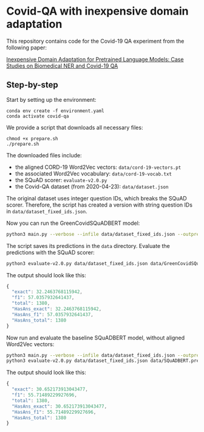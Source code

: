 # Covid-QA with inexpensive domain adaptation

This repository contains code for the Covid-19 QA experiment from the following paper:

[Inexpensive Domain Adaptation for Pretrained Language Models: Case Studies on Biomedical NER and Covid-19 QA](https://arxiv.org/abs/2004.03354)

## Step-by-step

Start by setting up the environment:
```console
conda env create -f environment.yaml
conda activate covid-qa
```

We provide a script that downloads all necessary files:
```console
chmod +x prepare.sh
./prepare.sh
```

The downloaded files include:
* the aligned CORD-19 Word2Vec vectors: `data/cord-19-vectors.pt`
* the associated Word2Vec vocabulary: `data/cord-19-vocab.txt`
* the SQuAD scorer: `evaluate-v2.0.py`
* the Covid-QA dataset (from 2020-04-23): `data/dataset.json`

The original dataset uses integer question IDs, which breaks the SQuAD scorer.
Therefore, the script has created a version with string question IDs in `data/dataset_fixed_ids.json`.

Now you can run the GreenCovidSQuADBERT model:
```bash
python3 main.py --verbose --infile data/dataset_fixed_ids.json --outprefix data/GreenCovidSQuADBERT --embeddingprefix data/cord-19 --batch_size 128
```

The script saves its predictions in the `data` directory.
Evaluate the predictions with the SQuAD scorer:
```bash
python3 evaluate-v2.0.py data/dataset_fixed_ids.json data/GreenCovidSQuADBERT.predictions.json
```

The output should look like this:
```javascript
{
  "exact": 32.2463768115942,
  "f1": 57.0357932641437,
  "total": 1380,
  "HasAns_exact": 32.2463768115942,
  "HasAns_f1": 57.0357932641437,
  "HasAns_total": 1380
}
```

Now run and evaluate the baseline SQuADBERT model, without aligned Word2Vec vectors:
```bash
python3 main.py --verbose --infile data/dataset_fixed_ids.json --outprefix data/SQuADBERT --batch_size 128
python3 evaluate-v2.0.py data/dataset_fixed_ids.json data/SQuADBERT.predictions.json
```

The output should look like this:
```javascript
{
  "exact": 30.652173913043477,
  "f1": 55.71489229927696,
  "total": 1380,
  "HasAns_exact": 30.652173913043477,
  "HasAns_f1": 55.71489229927696,
  "HasAns_total": 1380
}
```
